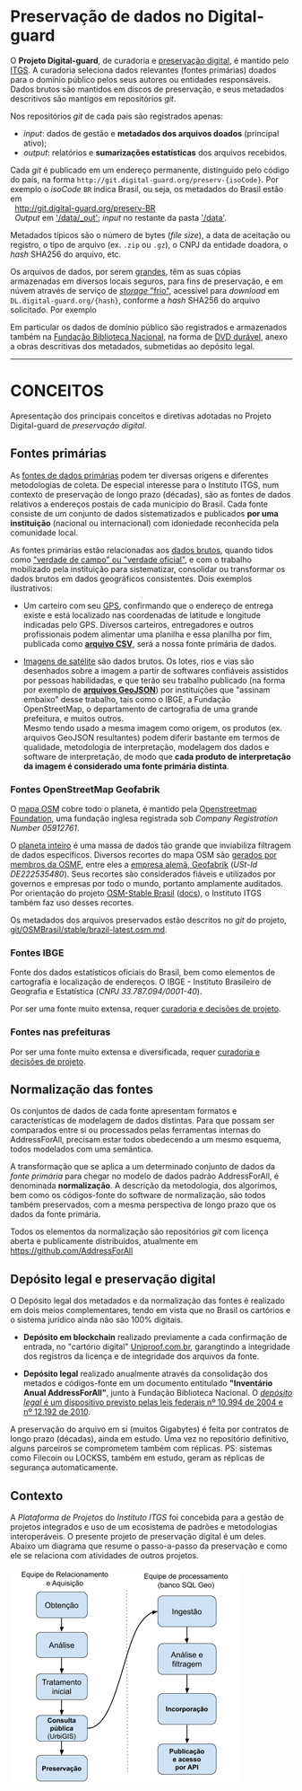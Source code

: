 # Preservação de dados no Digital-guard

O **Projeto Digital-guard**, de curadoria e [preservação digital](https://en.wikipedia.org/wiki/Digital_preservation), é mantido pelo [ITGS](http://itgs.org.br). A curadoria seleciona dados relevantes (fontes primárias) doados para o domínio público pelos seus autores ou entidades responsáveis. Dados brutos são mantidos em discos de preservação, e seus metadados descritivos são mantigos em repositórios *git*.

Nos repositórios *git* de cada país são registrados apenas:
* *input*: dados de gestão e **metadados dos arquivos doados** (principal ativo);
* *output*: relatórios e **sumarizações estatísticas** dos arquivos recebidos.

Cada *git* é publicado em um endereço permanente, distinguido pelo código do país, na forma `http://git.digital-guard.org/preserv-{isoCode}`. Por exemplo o *isoCode*  `BR` indica Brasil, ou seja, os metadados do Brasil estão em<br/>&nbsp; http://git.digital-guard.org/preserv-BR<br/>&nbsp; *Output* em ['/data/_out'](http://git.digital-guard.org/preserv-BR/tree/main/data/_out); *input* no restante da pasta ['/data'](http://git.digital-guard.org/preserv-BR/tree/main/data).

Metadados típicos são o número de bytes (*file size*), a data de aceitação ou registro, o tipo de arquivo (ex. `.zip` ou  `.gz`), o CNPJ da entidade doadora, o *hash* SHA256 do arquivo, etc.

Os arquivos de dados, por serem [grandes](https://git-lfs.github.com/),  têm as suas cópias armazenadas em diversos locais seguros, para fins de preservação, e em núvem através de serviço de [*storage* "frio"](https://en.wikipedia.org/wiki/File_hosting_service#Storage_charges), acessível para *download* em `DL.digital-guard.org/{hash}`, conforme a *hash* SHA256 do arquivo solicitado. Por exemplo  

<!-- ou seja, onde não há o compromisso de recuperação instantânea, mas dentro de um prazo de segundos a horas o *download* do arquivo é disponibilizado.-->

Em particular os dados de domínio público são registrados e armazenados também na [Fundação Biblioteca Nacional](https://www.bn.gov.br/sobre-bn/deposito-legal), na forma de [DVD durável](https://en.wikipedia.org/wiki/M-DISC), anexo a obras descritivas dos metadados, submetidas ao depósito legal.


<!-- Os metadados relativos a datasets são relativos ao arquivo comprimido contendo um ou mais pacotes de dados preservados (doação), relativos a um doador e uma data específicos. -->

<!--
Vide pasta `/data` deste git.
Os relatórios são como um blog de anúncio de atos de registro, em geral com um resumo para apresentar também os metadados. Vide pasta `/reports` deste git. -->

-----
# CONCEITOS
Apresentação dos principais conceitos e diretivas adotadas no Projeto Digital-guard de _preservação digital_.

## Fontes primárias

As [fontes de dados primárias](https://en.wikipedia.org/wiki/Primary_source) podem ter diversas origens e diferentes metodologias de coleta. De especial interesse para o Instituto ITGS, num contexto de preservação de longo prazo (décadas), são as fontes de dados relativos a endereços postais de cada município do Brasil. Cada fonte consiste de um conjunto de dados sistematizados e publicados **por uma instituição** (nacional ou internacional) com idoniedade reconhecida pela comunidade local.

As fontes primárias estão relacionadas aos [dados brutos](https://en.wikipedia.org/wiki/Raw_data), quando tidos como ["verdade de campo" ou  "verdade oficial"](https://wiki.openstreetmap.org/wiki/Ground_truth_and_Official_truth), e com o trabalho mobilizado pela instituição para sistematizar, consolidar ou transformar os dados brutos em dados geográficos consistentes. Dois exemplos ilustrativos:

* Um carteiro com seu [GPS](https://en.wikipedia.org/wiki/Global_Positioning_System), confirmando que o endereço de entrega existe e está localizado nas coordenadas de latitude e longitude indicadas pelo GPS. Diversos carteiros, entregadores e outros profissionais podem alimentar uma planilha e essa planilha por fim, publicada como [**arquivo CSV**](https://en.wikipedia.org/wiki/Comma-separated_values), será a nossa fonte primária de dados.

* [Imagens de satélite](https://en.wikipedia.org/wiki/Remote_sensing) são dados brutos. Os lotes, rios e vias são desenhados sobre a imagem a partir de softwares confiáveis assistidos por pessoas habilidadas, e que terão seu trabalho publicado (na forma por exemplo de [**arquivos&nbsp;GeoJSON**](https://en.wikipedia.org/wiki/GeoJSON)) por instituições que "assinam embaixo" desse trabalho, tais como o IBGE, a Fundação OpenStreetMap, o departamento de cartografia de uma grande prefeitura, e muitos outros. <br/>Mesmo tendo  usado a mesma imagem como origem, os produtos (ex. arquivos GeoJSON resultantes) podem diferir bastante em termos de qualidade, metodologia de interpretação, modelagem dos dados e software de interpretação, de modo que **cada produto de interpretação da imagem é considerado uma fonte primária distinta**.

### Fontes OpenStreetMap Geofabrik

O [mapa OSM](https://www.openstreetmap.org/about) cobre todo o planeta, é mantido pela [Openstreetmap Foundation](https://blog.osmfoundation.org/about/), uma fundação inglesa registrada sob *Company Registration Number 05912761*.

O [planeta inteiro](https://planet.openstreetmap.org/) é uma massa de dados tão grande que inviabiliza filtragem de dados específicos. Diversos recortes do mapa OSM são [gerados por membros da OSMF](https://wiki.openstreetmap.org/wiki/Planet.osm), entre eles a  [empresa alemã, Geofabrik](https://www.geofabrik.de/geofabrik/openstreetmap.html) (*USt-Id DE222535480*). Seus recortes são considerados fiáveis e utilizados por governos e empresas por todo o mundo, portanto  amplamente auditados. Por orientação do projeto  [OSM-Stable Brasil](https://github.com/OSMBrasil/stable) ([docs](http://addressforall.org/osms/)),  o Instituto ITGS também  faz uso desses recortes.

Os metadados dos arquivos preservados estão descritos no *git* do projeto, [git/OSMBrasil/stable/brazil-latest.osm.md](https://github.com/OSMBrasil/stable/blob/master/brazil-latest.osm.md#dump-opensstreetmap-do-brasil).

### Fontes IBGE

Fonte dos dados estatísticos oficiais do Brasil, bem como elementos de cartografia e localização de endereços. O IBGE - Instituto Brasileiro de Geografia e Estatística (*CNPJ  33.787.094/0001-40*).

Por ser uma fonte muito extensa, requer  [curadoria e decisões de projeto](http://git.digital-guard.org/preserv-BR/issues/).

### Fontes nas prefeituras
Por ser uma fonte muito extensa e diversificada, requer  [curadoria e decisões de projeto](http://git.digital-guard.org/preserv-BR/issues/).

## Normalização das fontes

Os conjuntos de dados de cada fonte apresentam formatos e características de modelagem de dados distintas. Para que possam ser comparados entre si ou processados pelas ferramentas internas do AddressForAll, precisam estar todos obedecendo a um mesmo esquema, todos modelados com uma semântica.

A transformação que se aplica a um determinado conjunto de dados da *fonte primária* para chegar no modelo de dados padrão AddressForAll, é denominada **normalização**. A descrição da metodologia, dos algorímos, bem como os códigos-fonte do software de normalização, são todos também preservados, com a mesma perspectiva de longo prazo que os dados da fonte primária.

Todos os elementos da normalização são repositórios *git* com licença aberta e publicamente distribuidos, atualmente em https://github.com/AddressForAll

## Depósito legal e preservação digital

O Depósito legal dos metadados e da normalização das fontes é realizado em dois meios complementares, tendo em vista que no Brasil os cartórios e o sistema jurídico ainda não são 100% digitais.

* **Depósito em blockchain** realizado previamente a cada confirmação de entrada, no "cartório digital" [Uniproof.com.br](https://uniproof.com.br/), garangtindo a integridade dos registros da licença e de integridade dos arquivos da fonte.

* **Depósito legal** realizado anualmente através da consolidação dos metados e códigos-fonte em um documento entitulado **"Inventário Anual  AddressForAll"**, junto à Fundação Biblioteca Nacional. O [*depósito legal* é um dispositivo previsto pelas leis federais nº 10.994 de 2004 e  nº 12.192 de 2010](https://www.bn.gov.br/sobre-bn/deposito-legal).

A preservação do arquivo em si (muitos Gigabytes) é feita por contratos de longo prazo (décadas), ainda em estudo. Uma vez no repositório definitivo, alguns parceiros se comprometem também com réplicas. PS: sistemas como  Filecoin ou LOCKSS, também em estudo, geram as réplicas de segurança automaticamente.

## Contexto

A *Plataforma de Projetos* do *Instituto ITGS* foi concebida para a gestão de projetos integrados e uso de um ecosistema de padrões e metodologias interoperáveis.
O presente projeto de preservação digital é um deles. Abaixo um diagrama que resume o passo-a-passo da preservação e como ele se relaciona com atividades de outros projetos.

![](https://github.com/AddressForAll/specifications/raw/master/docs/assets-spec02/image5.png)
